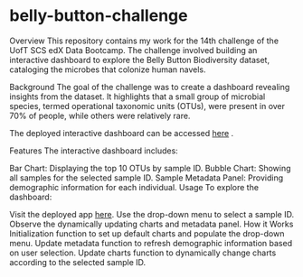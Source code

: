 # belly-button-challenge
Overview
This repository contains my work for the 14th challenge of the UofT SCS edX Data Bootcamp. The challenge involved building an interactive dashboard to explore the Belly Button Biodiversity dataset, cataloging the microbes that colonize human navels.

Background
The goal of the challenge was to create a dashboard revealing insights from the dataset. It highlights that a small group of microbial species, termed operational taxonomic units (OTUs), were present in over 70% of people, while others were relatively rare.

The deployed interactive dashboard can be accessed [here](https://archithallan.github.io/belly-button-challenge/)
.

Features
The interactive dashboard includes:

Bar Chart: Displaying the top 10 OTUs by sample ID.
Bubble Chart: Showing all samples for the selected sample ID.
Sample Metadata Panel: Providing demographic information for each individual.
Usage
To explore the dashboard:

Visit the deployed app [here](https://archithallan.github.io/belly-button-challenge/).
Use the drop-down menu to select a sample ID.
Observe the dynamically updating charts and metadata panel.
How it Works
Initialization function to set up default charts and populate the drop-down menu.
Update metadata function to refresh demographic information based on user selection.
Update charts function to dynamically change charts according to the selected sample ID.

